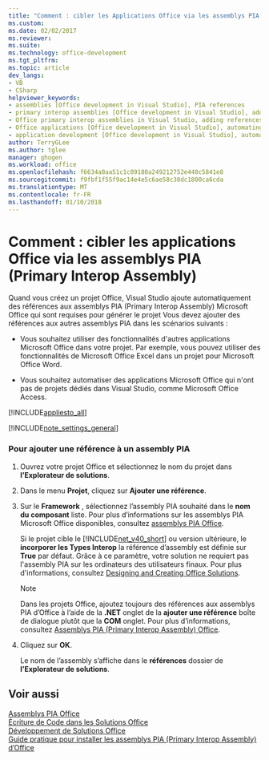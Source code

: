 ```yaml
---
title: "Comment : cibler les Applications Office via les assemblys PIA | Documents Microsoft"
ms.custom: 
ms.date: 02/02/2017
ms.reviewer: 
ms.suite: 
ms.technology: office-development
ms.tgt_pltfrm: 
ms.topic: article
dev_langs:
- VB
- CSharp
helpviewer_keywords:
- assemblies [Office development in Visual Studio], PIA references
- primary interop assemblies [Office development in Visual Studio], adding references to
- Office primary interop assemblies in Visual Studio, adding references to
- Office applications [Office development in Visual Studio], automating
- application development [Office development in Visual Studio], automating
author: TerryGLee
ms.author: tglee
manager: ghogen
ms.workload: office
ms.openlocfilehash: f6634a8aa51c1c09180a249212752e440c5841e8
ms.sourcegitcommit: f9fbf1f55f9ac14e4e5c6ae58c30dc1800ca6cda
ms.translationtype: MT
ms.contentlocale: fr-FR
ms.lasthandoff: 01/10/2018
---
```

# <a name="how-to-target-office-applications-through-primary-interop-assemblies"></a>Comment : cibler les applications Office via les assemblys PIA (Primary Interop Assembly)
  Quand vous créez un projet Office, Visual Studio ajoute automatiquement des références aux assemblys PIA (Primary Interop Assembly) Microsoft Office qui sont requises pour générer le projet Vous devez ajouter des références aux autres assemblys PIA dans les scénarios suivants :  
  
-   Vous souhaitez utiliser des fonctionnalités d'autres applications Microsoft Office dans votre projet. Par exemple, vous pouvez utiliser des fonctionnalités de Microsoft Office Excel dans un projet pour Microsoft Office Word.  
  
-   Vous souhaitez automatiser des applications Microsoft Office qui n'ont pas de projets dédiés dans Visual Studio, comme Microsoft Office Access.  
  
 [!INCLUDE[appliesto_all](../vsto/includes/appliesto-all-md.md)]  
  
 [!INCLUDE[note_settings_general](../sharepoint/includes/note-settings-general-md.md)]  
  
### <a name="to-add-a-reference-to-a-primary-interop-assembly"></a>Pour ajouter une référence à un assembly PIA  
  
1.  Ouvrez votre projet Office et sélectionnez le nom du projet dans **l’Explorateur de solutions**.  
  
2.  Dans le menu **Projet**, cliquez sur **Ajouter une référence**.  
  
3.  Sur le **Framework** , sélectionnez l’assembly PIA souhaité dans le **nom du composant** liste. Pour plus d’informations sur les assemblys PIA Microsoft Office disponibles, consultez [assemblys PIA Office](../vsto/office-primary-interop-assemblies.md).  
  
     Si le projet cible le [!INCLUDE[net_v40_short](../sharepoint/includes/net-v40-short-md.md)] ou version ultérieure, le **incorporer les Types Interop** la référence d’assembly est définie sur **True** par défaut. Grâce à ce paramètre, votre solution ne requiert pas l'assembly PIA sur les ordinateurs des utilisateurs finaux. Pour plus d'informations, consultez [Designing and Creating Office Solutions](../vsto/designing-and-creating-office-solutions.md).  
  
    > [!NOTE]  
    >  Dans les projets Office, ajoutez toujours des références aux assemblys PIA d’Office à l’aide de la **.NET** onglet de la **ajouter une référence** boîte de dialogue plutôt que la **COM** onglet. Pour plus d’informations, consultez [Assemblys PIA (Primary Interop Assembly) Office](../vsto/office-primary-interop-assemblies.md).  
  
4.  Cliquez sur **OK**.  
  
     Le nom de l’assembly s’affiche dans le **références** dossier de **l’Explorateur de solutions**.  
  
## <a name="see-also"></a>Voir aussi  
 [Assemblys PIA Office](../vsto/office-primary-interop-assemblies.md)   
 [Écriture de Code dans les Solutions Office](../vsto/writing-code-in-office-solutions.md)   
 [Développement de Solutions Office](../vsto/developing-office-solutions.md)   
 [Guide pratique pour installer les assemblys PIA (Primary Interop Assembly) d’Office](../vsto/how-to-install-office-primary-interop-assemblies.md)  
  
  